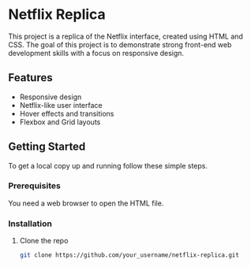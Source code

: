 # Netflix Replica

This project is a replica of the Netflix interface, created using HTML and CSS. The goal of this project is to demonstrate strong front-end web development skills with a focus on responsive design.

## Features

- Responsive design
- Netflix-like user interface
- Hover effects and transitions
- Flexbox and Grid layouts

## Getting Started

To get a local copy up and running follow these simple steps.

### Prerequisites

You need a web browser to open the HTML file.

### Installation

1. Clone the repo
   ```sh
   git clone https://github.com/your_username/netflix-replica.git

